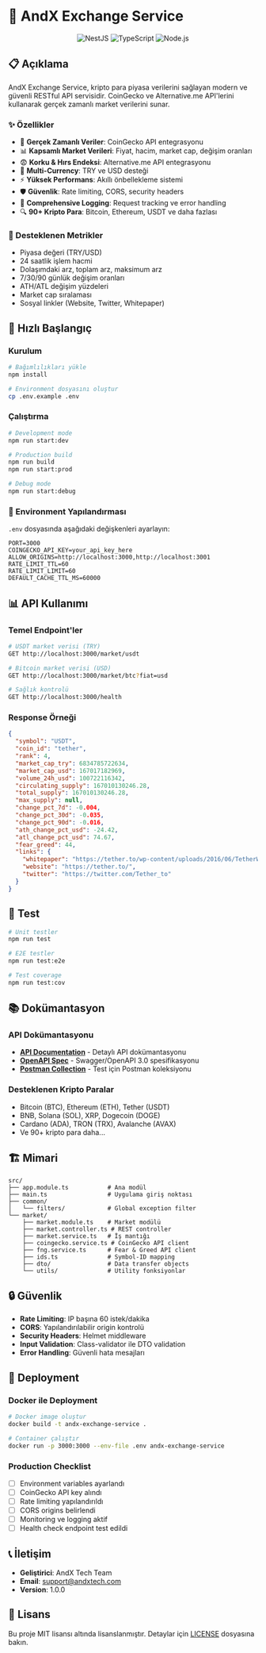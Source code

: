 # 🚀 AndX Exchange Service

<p align="center">
  <img src="https://img.shields.io/badge/NestJS-E0234E?style=for-the-badge&logo=nestjs&logoColor=white" alt="NestJS" />
  <img src="https://img.shields.io/badge/TypeScript-007ACC?style=for-the-badge&logo=typescript&logoColor=white" alt="TypeScript" />
  <img src="https://img.shields.io/badge/Node.js-43853D?style=for-the-badge&logo=node.js&logoColor=white" alt="Node.js" />
</p>

## 📋 Açıklama

AndX Exchange Service, kripto para piyasa verilerini sağlayan modern ve güvenli RESTful API servisidir. CoinGecko ve Alternative.me API'lerini kullanarak gerçek zamanlı market verilerini sunar.

### ✨ Özellikler

- 🔄 **Gerçek Zamanlı Veriler**: CoinGecko API entegrasyonu
- 📊 **Kapsamlı Market Verileri**: Fiyat, hacim, market cap, değişim oranları
- 😨 **Korku & Hırs Endeksi**: Alternative.me API entegrasyonu
- 💱 **Multi-Currency**: TRY ve USD desteği
- ⚡ **Yüksek Performans**: Akıllı önbellekleme sistemi
- 🛡️ **Güvenlik**: Rate limiting, CORS, security headers
- 📝 **Comprehensive Logging**: Request tracking ve error handling
- 🔍 **90+ Kripto Para**: Bitcoin, Ethereum, USDT ve daha fazlası

### 🎯 Desteklenen Metrikler

- Piyasa değeri (TRY/USD)
- 24 saatlik işlem hacmi
- Dolaşımdaki arz, toplam arz, maksimum arz
- 7/30/90 günlük değişim oranları
- ATH/ATL değişim yüzdeleri
- Market cap sıralaması
- Sosyal linkler (Website, Twitter, Whitepaper)

## 🚀 Hızlı Başlangıç

### Kurulum

```bash
# Bağımlılıkları yükle
npm install

# Environment dosyasını oluştur
cp .env.example .env
```

### Çalıştırma

```bash
# Development mode
npm run start:dev

# Production build
npm run build
npm run start:prod

# Debug mode
npm run start:debug
```

### 🔧 Environment Yapılandırması

`.env` dosyasında aşağıdaki değişkenleri ayarlayın:

```env
PORT=3000
COINGECKO_API_KEY=your_api_key_here
ALLOW_ORIGINS=http://localhost:3000,http://localhost:3001
RATE_LIMIT_TTL=60
RATE_LIMIT_LIMIT=60
DEFAULT_CACHE_TTL_MS=60000
```

## 📊 API Kullanımı

### Temel Endpoint'ler

```bash
# USDT market verisi (TRY)
GET http://localhost:3000/market/usdt

# Bitcoin market verisi (USD)
GET http://localhost:3000/market/btc?fiat=usd

# Sağlık kontrolü
GET http://localhost:3000/health
```

### Response Örneği

```json
{
  "symbol": "USDT",
  "coin_id": "tether",
  "rank": 4,
  "market_cap_try": 6834785722634,
  "market_cap_usd": 167017182969,
  "volume_24h_usd": 100722116342,
  "circulating_supply": 167010130246.28,
  "total_supply": 167010130246.28,
  "max_supply": null,
  "change_pct_7d": -0.004,
  "change_pct_30d": -0.035,
  "change_pct_90d": -0.016,
  "ath_change_pct_usd": -24.42,
  "atl_change_pct_usd": 74.67,
  "fear_greed": 44,
  "links": {
    "whitepaper": "https://tether.to/wp-content/uploads/2016/06/TetherWhitePaper.pdf",
    "website": "https://tether.to/",
    "twitter": "https://twitter.com/Tether_to"
  }
}
```

## 🧪 Test

```bash
# Unit testler
npm run test

# E2E testler
npm run test:e2e

# Test coverage
npm run test:cov
```

## 📚 Dokümantasyon

### API Dokümantasyonu

- **[API Documentation](./API-DOCUMENTATION.md)** - Detaylı API dokümantasyonu
- **[OpenAPI Spec](./openapi.yaml)** - Swagger/OpenAPI 3.0 spesifikasyonu
- **[Postman Collection](./AndX-Exchange-API.postman_collection.json)** - Test için Postman koleksiyonu

### Desteklenen Kripto Paralar

- Bitcoin (BTC), Ethereum (ETH), Tether (USDT)
- BNB, Solana (SOL), XRP, Dogecoin (DOGE)
- Cardano (ADA), TRON (TRX), Avalanche (AVAX)
- Ve 90+ kripto para daha...

## 🏗️ Mimari

```
src/
├── app.module.ts           # Ana modül
├── main.ts                 # Uygulama giriş noktası
├── common/
│   └── filters/            # Global exception filter
└── market/
    ├── market.module.ts    # Market modülü
    ├── market.controller.ts # REST controller
    ├── market.service.ts   # İş mantığı
    ├── coingecko.service.ts # CoinGecko API client
    ├── fng.service.ts      # Fear & Greed API client
    ├── ids.ts              # Symbol-ID mapping
    ├── dto/                # Data transfer objects
    └── utils/              # Utility fonksiyonlar
```

## 🔒 Güvenlik

- **Rate Limiting**: IP başına 60 istek/dakika
- **CORS**: Yapılandırılabilir origin kontrolü
- **Security Headers**: Helmet middleware
- **Input Validation**: Class-validator ile DTO validation
- **Error Handling**: Güvenli hata mesajları

## 🚀 Deployment

### Docker ile Deployment

```bash
# Docker image oluştur
docker build -t andx-exchange-service .

# Container çalıştır
docker run -p 3000:3000 --env-file .env andx-exchange-service
```

### Production Checklist

- [ ] Environment variables ayarlandı
- [ ] CoinGecko API key alındı
- [ ] Rate limiting yapılandırıldı
- [ ] CORS origins belirlendi
- [ ] Monitoring ve logging aktif
- [ ] Health check endpoint test edildi

## 📞 İletişim

- **Geliştirici**: AndX Tech Team
- **Email**: support@andxtech.com
- **Version**: 1.0.0

## 📄 Lisans

Bu proje MIT lisansı altında lisanslanmıştır. Detaylar için [LICENSE](LICENSE) dosyasına bakın.
